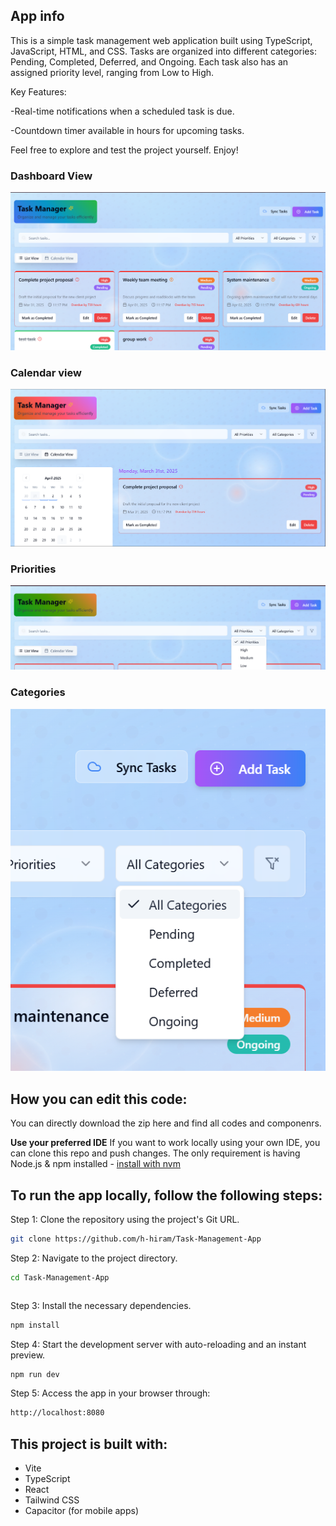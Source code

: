 ## App info
This is a simple task management web application built using TypeScript, JavaScript, HTML, and CSS.
Tasks are organized into different categories: Pending, Completed, Deferred, and Ongoing. Each task also has an assigned priority level, ranging from Low to High.

Key Features:

-Real-time notifications when a scheduled task is due.

-Countdown timer available in hours for upcoming tasks.

Feel free to explore and test the project yourself. Enjoy!
### Dashboard View
![Dashboard](./assets/dashboard.png)

### Calendar view
![Task Details](./assets/calendarview.png)

### Priorities
![Task Details](./assets/priorities.png)

### Categories
![Task Details](./assets/categories.png)


## How you can edit this code:
You can directly download the zip here and find all codes and componenrs.

**Use your preferred IDE**
If you want to work locally using your own IDE, you can clone this repo and push changes.
The only requirement is having Node.js & npm installed - [install with nvm](https://github.com/nvm-sh/nvm#installing-and-updating)

## To run the app locally, follow the following steps:

Step 1: Clone the repository using the project's Git URL.

```bash
git clone https://github.com/h-hiram/Task-Management-App
```

Step 2: Navigate to the project directory.
```bash
cd Task-Management-App
```
```bashcd Task-Management-App
```

Step 3: Install the necessary dependencies.

```bash 
npm install
```

Step 4: Start the development server with auto-reloading and an instant preview.

```bash
npm run dev
```

Step 5: Access the app in your browser through:

```bash
http://localhost:8080
```

## This project is built with:

- Vite
- TypeScript
- React
- Tailwind CSS
- Capacitor (for mobile apps)

